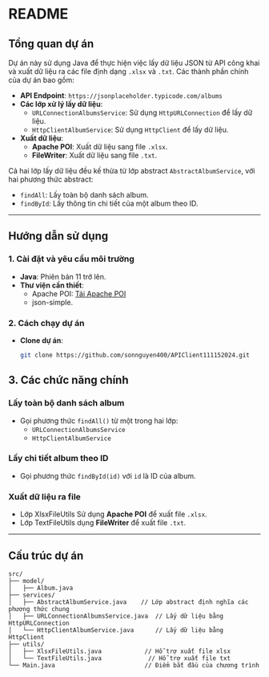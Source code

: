 # README

## Tổng quan dự án

Dự án này sử dụng Java để thực hiện việc lấy dữ liệu JSON từ API công khai và xuất dữ liệu ra các file định dạng `.xlsx` và `.txt`. Các thành phần chính của dự án bao gồm:

- **API Endpoint**: `https://jsonplaceholder.typicode.com/albums`
- **Các lớp xử lý lấy dữ liệu**:
    - `URLConnectionAlbumsService`: Sử dụng `HttpURLConnection` để lấy dữ liệu.
    - `HttpClientAlbumService`: Sử dụng `HttpClient` để lấy dữ liệu.
- **Xuất dữ liệu**:
    - **Apache POI**: Xuất dữ liệu sang file `.xlsx`.
    - **FileWriter**: Xuất dữ liệu sang file `.txt`.

Cả hai lớp lấy dữ liệu đều kế thừa từ lớp abstract `AbstractAlbumService`, với hai phương thức abstract:
- `findAll`: Lấy toàn bộ danh sách album.
- `findById`: Lấy thông tin chi tiết của một album theo ID.

---

## Hướng dẫn sử dụng

### 1. Cài đặt và yêu cầu môi trường
- **Java**: Phiên bản 11 trở lên.
- **Thư viện cần thiết**:
    - Apache POI: [Tải Apache POI](https://poi.apache.org/)
    - json-simple.

### 2. Cách chạy dự án
- **Clone dự án**:
  ```bash
  git clone https://github.com/sonnguyen400/APIClient111152024.git
  ```

## 3. Các chức năng chính

### Lấy toàn bộ danh sách album
- Gọi phương thức `findAll()` từ một trong hai lớp:
    - `URLConnectionAlbumsService`
    - `HttpClientAlbumService`

### Lấy chi tiết album theo ID
- Gọi phương thức `findById(id)` với `id` là ID của album.

### Xuất dữ liệu ra file
- Lớp XlsxFileUtils Sử dụng **Apache POI** để xuất file `.xlsx`.
- Lớp TextFileUtils dụng **FileWriter** để xuất file `.txt`.

---

## Cấu trúc dự án

```plaintext
src/
├── model/
│   ├── Album.java   
├── services/
│   ├── AbstractAlbumService.java    // Lớp abstract định nghĩa các phương thức chung
│   ├── URLConnectionAlbumsService.java  // Lấy dữ liệu bằng HttpURLConnection
│   └── HttpClientAlbumService.java      // Lấy dữ liệu bằng HttpClient
├── utils/
│   ├── XlsxFileUtils.java            // Hỗ trợ xuất file xlsx
│   └── TextFileUtils.java             // Hỗ trợ xuất file txt
└── Main.java                         // Điểm bắt đầu của chương trình

